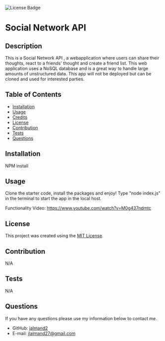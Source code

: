 ![License Badge](https://img.shields.io/badge/license-MITLicense-blue)

# Social Network API

## Description
 This is a Social Network API , a webapplication where users can share their thoughts, react to a friends' thought and create a friend list. This web application uses a NoSQL database and is a great way to handle large amounts of unstructured data. This app will not be deployed but can be cloned and used for interested parties. 

## Table of Contents 
 - [Installation](#installation)
 - [Usage](#usage)
 - [Credits](#credits)
 - [License](#license)
 - [Contribution](#contribution)
 - [Tests](#tests)
 - [Questions](#questions)

## Installation
NPM install

## Usage
Clone the starter code, install the packages and enjoy! Type "node index.js" in the terminal to start the app in the local host. 

Functionality Video: https://www.youtube.com/watch?v=M0g437ndmtc

## License
This project was created using the [MIT License](https://opensource.org/licenses/MIT-License).
  
## Contribution
 N/A

## Tests
N/A

## Questions
If you have any questions please use my information below to contact me. 
* GitHub: [jalmand2](https://github.com/jalmand2)
* E-mail: jlalmand27@gmail.com
